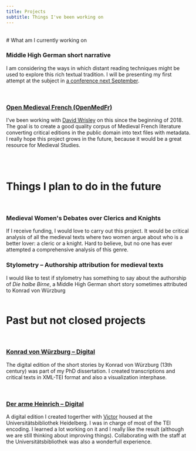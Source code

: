 ```yaml
---
title: Projects
subtitle: Things I've been working on
---
```


<br/>
# What am I currently working on

<br/>

### Middle High German short narrative
I am considering the ways in which distant reading techniques might be used to explore this rich textual tradition. I will be presenting my first attempt at the subject in [a conference next September](http://www.mcda.ugent.be/).

<br/>

### [Open Medieval French (OpenMedFr)](https://github.com/OpenMedFr)
I've been working with [David Wrisley](https://djwrisley.com/) on this since the beginning of 2018. The goal is to create a good quality corpus of Medieval French literature converting critical editions in the public domain into text files with metadata. I really hope this project grows in the future, because it would be a great resource for Medieval Studies. 

<br/>
<br/>

# Things I plan to do in the future

<br/>

### Medieval Women's Debates over Clerics and Knights
If I receive funding, I would love to carry out this project. It would be critical analysis of all the medieval texts where two women argue about who is a better lover: a cleric or a knight. Hard to believe, but no one has ever attempted a comprehensive analysis of this genre. 
<br/>

### Stylometry – Authorship attribution for medieval texts
I would like to test if stylometry has something to say about the authorship of *Die halbe Birne*, a Middle High German short story sometimes attributed to Konrad von Würzburg
<br/>
<br/>

# Past but not closed projects
<br/>

### [Konrad von Würzburg – Digital](http://kvwdigital.000webhostapp.com/)
The digital edition of the short stories by Konrad von Würzburg (13th century) was part of my PhD dissertation. I created transcriptions and critical texts in XML-TEI format and also a visualization interphase.

<br/>

### [Der arme Heinrich – Digital](http://digi.ub.uni-heidelberg.de/de/ahd/index.html)
A digital edition I created togerther with [Victor](https://usc-es.academia.edu/VMillet) housed at the Universitätsbibliothek Heidelberg. I was in charge of most of the TEI encoding. I learned a lot working on it and I really like the result (although we are still thinking about improving things). Collaborating with the staff at the Universitätsbibliothek was also a wonderfull experience.


